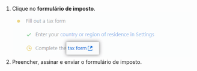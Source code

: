 1. Clique no **formulário de imposto**. ![Link para preencher um formulário de imposto](/assets/images/help/sponsors/tax-form-link.png)
2. Preencher, assinar e enviar o formulário de imposto.
